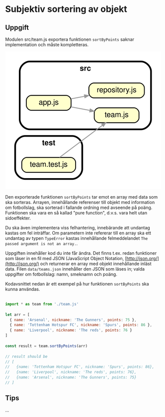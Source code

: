 # Subjektiv sortering av objekt

## Uppgift

Modulen src/team.js exportera funktionen `sortByPoints` saknar implementation och måste kompletteras.

![Beroendediagram](/.readme/dependency-graph.svg)

Den exporterade funktionen `sortByPoints` tar emot en array med data som ska sorteras. Arrayen, innehållande referenser till objekt med information om fotbollslag, ska sorterad i fallande ordning med avseende på poäng. Funktionen ska vara en så kallad "pure function", d.v.s. vara helt utan sidoeffekter.

Du ska även implementera viss felhantering, innebärande att undantag kastas om fel inträffar. Om parametern inte refererar till en array ska ett undantag av typen `TypeError` kastas innehållande felmeddelandet `The passed argument is not an array.`.

Uppgiften innehåller kod du inte får ändra. Det finns t.ex. redan funktioner som läser in en fil med JSON (JavaScript Object Notation, [http://json.org/](http://json.org/) och returnerar en array med objekt innehållande inläst data. Filen `data/teams.json` innehåller den JSON som läses in; valda uppgifter om fotbollslag: namn, smeknamn och poäng.

Kodavsnittet nedan är ett exempel på hur funktionen `sortByPoints` ska kunna användas.

```js

import * as team from './team.js'

let arr = [
  { name: 'Arsenal', nickname: 'The Gunners', points: 75 },
  { name: 'Tottenham Hotspur FC', nickname: 'Spurs', points: 86 },
  { name: 'Liverpool', nickname: 'The reds', points: 76 }
]

const result = team.sortByPoints(arr)

// result should be
// [
//   {name: 'Tottenham Hotspur FC', nickname: 'Spurs', points: 86},
//   {name: 'Liverpool', nickname: 'The reds', points: 76},
//   {name: 'Arsenal', nickname: 'The Gunners', points: 75}
// ]
```

## Tips

...
